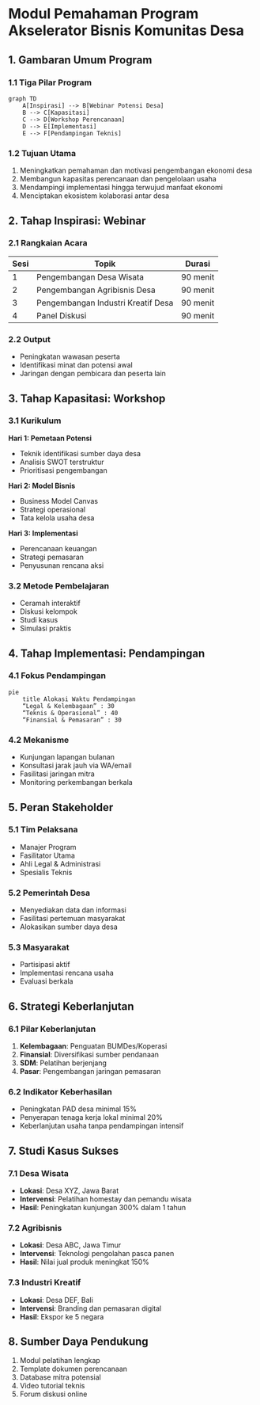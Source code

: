# Modul Pemahaman Program Akselerator Bisnis Komunitas Desa

## 1. Gambaran Umum Program

### 1.1 Tiga Pilar Program

```mermaid
graph TD
    A[Inspirasi] --> B[Webinar Potensi Desa]
    B --> C[Kapasitasi]
    C --> D[Workshop Perencanaan]
    D --> E[Implementasi]
    E --> F[Pendampingan Teknis]
```

### 1.2 Tujuan Utama

1. Meningkatkan pemahaman dan motivasi pengembangan ekonomi desa
2. Membangun kapasitas perencanaan dan pengelolaan usaha
3. Mendampingi implementasi hingga terwujud manfaat ekonomi
4. Menciptakan ekosistem kolaborasi antar desa

## 2. Tahap Inspirasi: Webinar

### 2.1 Rangkaian Acara

| Sesi | Topik | Durasi |
|------|-------|--------|
| 1 | Pengembangan Desa Wisata | 90 menit |
| 2 | Pengembangan Agribisnis Desa | 90 menit |
| 3 | Pengembangan Industri Kreatif Desa | 90 menit |
| 4 | Panel Diskusi | 90 menit |

### 2.2 Output

- Peningkatan wawasan peserta
- Identifikasi minat dan potensi awal
- Jaringan dengan pembicara dan peserta lain

## 3. Tahap Kapasitasi: Workshop

### 3.1 Kurikulum

**Hari 1: Pemetaan Potensi**

- Teknik identifikasi sumber daya desa
- Analisis SWOT terstruktur
- Prioritisasi pengembangan

**Hari 2: Model Bisnis**

- Business Model Canvas
- Strategi operasional
- Tata kelola usaha desa

**Hari 3: Implementasi**

- Perencanaan keuangan
- Strategi pemasaran
- Penyusunan rencana aksi

### 3.2 Metode Pembelajaran

- Ceramah interaktif
- Diskusi kelompok
- Studi kasus
- Simulasi praktis

## 4. Tahap Implementasi: Pendampingan

### 4.1 Fokus Pendampingan

```mermaid
pie
    title Alokasi Waktu Pendampingan
    “Legal & Kelembagaan” : 30
    “Teknis & Operasional” : 40
    “Finansial & Pemasaran” : 30
```

### 4.2 Mekanisme

- Kunjungan lapangan bulanan
- Konsultasi jarak jauh via WA/email
- Fasilitasi jaringan mitra
- Monitoring perkembangan berkala

## 5. Peran Stakeholder

### 5.1 Tim Pelaksana

- Manajer Program
- Fasilitator Utama
- Ahli Legal & Administrasi
- Spesialis Teknis

### 5.2 Pemerintah Desa

- Menyediakan data dan informasi
- Fasilitasi pertemuan masyarakat
- Alokasikan sumber daya desa

### 5.3 Masyarakat

- Partisipasi aktif
- Implementasi rencana usaha
- Evaluasi berkala

## 6. Strategi Keberlanjutan

### 6.1 Pilar Keberlanjutan

1. **Kelembagaan**: Penguatan BUMDes/Koperasi
2. **Finansial**: Diversifikasi sumber pendanaan
3. **SDM**: Pelatihan berjenjang
4. **Pasar**: Pengembangan jaringan pemasaran

### 6.2 Indikator Keberhasilan

- Peningkatan PAD desa minimal 15%
- Penyerapan tenaga kerja lokal minimal 20%
- Keberlanjutan usaha tanpa pendampingan intensif

## 7. Studi Kasus Sukses

### 7.1 Desa Wisata

- **Lokasi**: Desa XYZ, Jawa Barat
- **Intervensi**: Pelatihan homestay dan pemandu wisata
- **Hasil**: Peningkatan kunjungan 300% dalam 1 tahun

### 7.2 Agribisnis

- **Lokasi**: Desa ABC, Jawa Timur
- **Intervensi**: Teknologi pengolahan pasca panen
- **Hasil**: Nilai jual produk meningkat 150%

### 7.3 Industri Kreatif

- **Lokasi**: Desa DEF, Bali
- **Intervensi**: Branding dan pemasaran digital
- **Hasil**: Ekspor ke 5 negara

## 8. Sumber Daya Pendukung

1. Modul pelatihan lengkap
2. Template dokumen perencanaan
3. Database mitra potensial
4. Video tutorial teknis
5. Forum diskusi online
